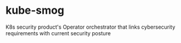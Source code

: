# kube-smog
K8s security product's Operator orchestrator that links cybersecurity requirements with current security posture
